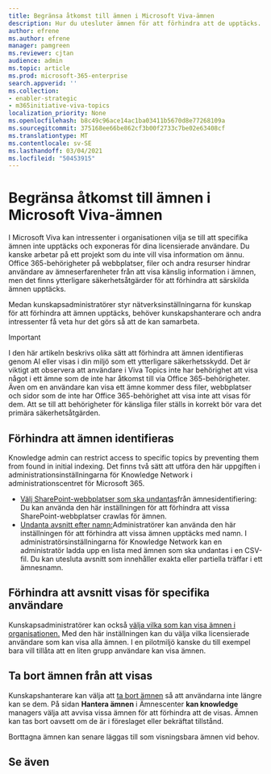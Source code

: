 ```yaml
---
title: Begränsa åtkomst till ämnen i Microsoft Viva-ämnen
description: Hur du utesluter ämnen för att förhindra att de upptäcks.
author: efrene
ms.author: efrene
manager: pamgreen
ms.reviewer: cjtan
audience: admin
ms.topic: article
ms.prod: microsoft-365-enterprise
search.appverid: ''
ms.collection:
- enabler-strategic
- m365initiative-viva-topics
localization_priority: None
ms.openlocfilehash: b8c49c96ace14ac1ba03411b5670d8e77268109a
ms.sourcegitcommit: 375168ee66be862cf3b00f2733c7be02e63408cf
ms.translationtype: MT
ms.contentlocale: sv-SE
ms.lasthandoff: 03/04/2021
ms.locfileid: "50453915"
---
```

# <a name="restrict-access-to-topics-in-microsoft-viva-topics"></a>Begränsa åtkomst till ämnen i Microsoft Viva-ämnen

I Microsoft Viva kan intressenter i organisationen vilja se till att specifika ämnen inte upptäcks och exponeras för dina licensierade användare. Du kanske arbetar på ett projekt som du inte vill visa information om ännu. Office 365-behörigheter på webbplatser, filer och andra resurser hindrar användare av ämneserfarenheter från att visa känslig information i ämnen, men det finns ytterligare säkerhetsåtgärder för att förhindra att särskilda ämnen upptäcks.

Medan kunskapsadministratörer styr nätverksinställningarna för kunskap för att förhindra att ämnen upptäcks, behöver kunskapshanterare och andra intressenter få veta hur det görs så att de kan samarbeta.

> [!Important] 
> I den här artikeln beskrivs olika sätt att förhindra att ämnen identifieras genom AI eller visas i din miljö som ett ytterligare säkerhetsskydd. Det är viktigt att observera att användare i Viva Topics inte har behörighet att visa något i ett ämne som de inte har åtkomst till via Office 365-behörigheter. Även om en användare kan visa ett ämne kommer dess filer, webbplatser och sidor som de inte har Office 365-behörighet att visa inte att visas för dem. Att se till att behörigheter för känsliga filer ställs in korrekt bör vara det primära säkerhetsåtgärden.

## <a name="prevent-topics-from-being-identified"></a>Förhindra att ämnen identifieras

Knowledge admin can restrict access to specific topics by preventing them from found in initial indexing. Det finns två sätt att utföra den här uppgiften i administrationsinställningarna för Knowledge Network i administrationscentret för Microsoft 365.
 
- [Välj SharePoint-webbplatser som ska undantas](https://docs.microsoft.com/microsoft-365/knowledge/topic-experiences-discovery#select-sharepoint-topic-sources)från ämnesidentifiering: Du kan använda den här inställningen för att förhindra att vissa SharePoint-webbplatser crawlas för ämnen.
- [Undanta avsnitt efter namn:](https://docs.microsoft.com/microsoft-365/knowledge/topic-experiences-discovery#exclude-topics-by-name)Administratörer kan använda den här inställningen för att förhindra att vissa ämnen upptäcks med namn. I administratörsinställningarna för Knowledge Network kan en administratör ladda upp en lista med ämnen som ska undantas i en CSV-fil. Du kan utesluta avsnitt som innehåller exakta eller partiella träffar i ett ämnesnamn.

## <a name="prevent-topics-from-being-viewed-by-specific-users"></a>Förhindra att avsnitt visas för specifika användare

Kunskapsadministratörer kan också [välja vilka som kan visa ämnen i organisationen.](https://docs.microsoft.com/microsoft-365/knowledge/topic-experiences-knowledge-rules) Med den här inställningen kan du välja vilka licensierade användare som kan visa alla ämnen. I en pilotmiljö kanske du till exempel bara vill tillåta att en liten grupp användare kan visa ämnen.

## <a name="remove-topics-from-being-viewed"></a>Ta bort ämnen från att visas

Kunskapshanterare kan välja att [ta bort ämnen](https://docs.microsoft.com/microsoft-365/knowledge/manage-topics) så att användarna inte längre kan se dem. På sidan **Hantera ämnen** i Ämnescenter **kan knowledge** managers välja att avvisa vissa ämnen för att förhindra att de visas. Ämnen kan tas bort oavsett om de är i föreslaget eller bekräftat tillstånd.

Borttagna ämnen kan senare läggas till som visningsbara ämnen vid behov. 


## <a name="see-also"></a>Se även



  






